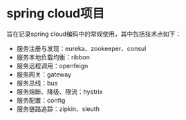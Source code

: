 # spring cloud项目

旨在记录spring cloud编码中的常规使用，其中包括技术点如下：

- 服务注册与发现：eureka、zookeeper、consul
- 服务本地负载均衡：ribbon
- 服务远程调用：openfeign
- 服务网关：gateway
- 服务总线：bus
- 服务熔断、降级、限流：hystrix
- 服务配置：config
- 服务链路追踪：zipkin、sleuth
